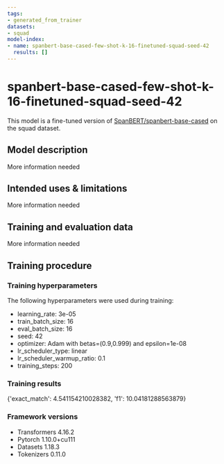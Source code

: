 ```yaml
---
tags:
- generated_from_trainer
datasets:
- squad
model-index:
- name: spanbert-base-cased-few-shot-k-16-finetuned-squad-seed-42
  results: []
---
```


<!-- This model card has been generated automatically according to the information the Trainer had access to. You
should probably proofread and complete it, then remove this comment. -->

# spanbert-base-cased-few-shot-k-16-finetuned-squad-seed-42

This model is a fine-tuned version of [SpanBERT/spanbert-base-cased](https://huggingface.co/SpanBERT/spanbert-base-cased) on the squad dataset.

## Model description

More information needed

## Intended uses & limitations

More information needed

## Training and evaluation data

More information needed

## Training procedure

### Training hyperparameters

The following hyperparameters were used during training:
- learning_rate: 3e-05
- train_batch_size: 16
- eval_batch_size: 16
- seed: 42
- optimizer: Adam with betas=(0.9,0.999) and epsilon=1e-08
- lr_scheduler_type: linear
- lr_scheduler_warmup_ratio: 0.1
- training_steps: 200

### Training results

{'exact_match': 4.541154210028382, 'f1': 10.04181288563879}

### Framework versions

- Transformers 4.16.2
- Pytorch 1.10.0+cu111
- Datasets 1.18.3
- Tokenizers 0.11.0
